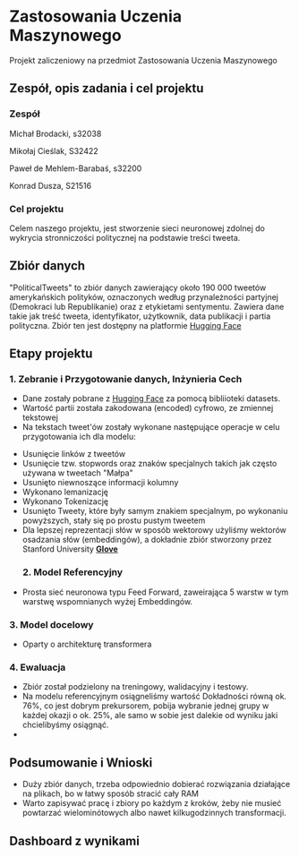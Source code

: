 # Zastosowania Uczenia Maszynowego
Projekt zaliczeniowy na przedmiot Zastosowania Uczenia Maszynowego
 ## Zespół, opis zadania i cel projektu
 ### Zespół
Michał Brodacki, s32038

Mikołaj Cieślak, S32422

Paweł de Mehlem-Barabaś, s32200

Konrad Dusza, S21516 

### Cel projektu
Celem naszego projektu, jest stworzenie sieci neuronowej zdolnej do wykrycia stronniczości politycznej na podstawie treści tweeta.
 ## Zbiór danych
"PoliticalTweets" to zbiór danych zawierający około 190 000 tweetów amerykańskich polityków, oznaczonych według przynależności partyjnej (Demokraci lub Republikanie) oraz z etykietami sentymentu. Zawiera dane takie jak treść tweeta, identyfikator, użytkownik, data publikacji i partia polityczna. Zbiór ten jest dostępny na platformie [Hugging Face](https://huggingface.co/datasets/Jacobvs/PoliticalTweets/viewer)
 ## Etapy projektu

  ### 1. Zebranie i Przygotowanie danych, Inżynieria Cech
- Dane zostały pobrane z [Hugging Face](https://huggingface.co/datasets/Jacobvs/PoliticalTweets/viewer) za pomocą bibliioteki datasets.
- Wartość partii została zakodowana (encoded) cyfrowo, ze zmiennej tekstowej
- Na tekstach tweet'ów zostały wykonane następujące operacje w celu przygotowania ich dla modelu:
* Usunięcie linków z tweetów
* Usunięcie tzw. stopwords oraz znaków specjalnych takich jak często używana w tweetach "Małpa" 
* Usunięto niewnoszące informacji kolumny
* Wykonano lemanizację
* Wykonano Tokenizację
* Usunięto Tweety, które były samym znakiem specjalnym, po wykonaniu powyższych, stały się po prostu pustym tweetem
* Dla lepszej reprezentacji słów w sposób wektorowy użyliśmy wektorów osadzania słów (embeddingów), a dokładnie zbiór stworzony przez Stanford University [**Glove**](https://nlp.stanford.edu/data)
  ### 2. Model Referencyjny
 - Prosta sieć neuronowa typu Feed Forward, zaweirająca 5 warstw w tym warstwę wspomnianych wyżej Embeddingów.

  ### 3. Model docelowy 
 - Oparty o architekturę transformera

  ### 4. Ewaluacja
  - Zbiór został podzielony na treningowy, walidacyjny i testowy.
- Na modelu referencyjnym osiągneliśmy wartość Dokładności równą ok. 76%, co jest dobrym prekursorem, pobija wybranie jednej grupy w każdej okazji o ok. 25%, ale samo w sobie jest dalekie od wyniku jaki chcielibyśmy osiągnąć.
- 
## Podsumowanie i Wnioski
* Duży zbiór danych, trzeba odpowiednio dobierać rozwiązania działające na plikach, bo w łatwy sposób stracić cały RAM
* Warto zapisywać pracę i zbiory po każdym z kroków, żeby nie musieć powtarzać wielominótowych albo nawet kilkugodzinnych transformacji.
 ## Dashboard z wynikami
 